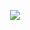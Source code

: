 <p align="center">
  <img src="https://readme-typing-svg.herokuapp.com?color=cccccc&center=true&lines=01100100+01101001+01100101" /> <br>
</p>
